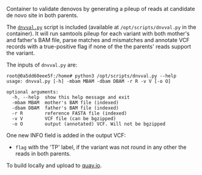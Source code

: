 Container to validate denovos by generating a pileup of reads at candidate de novo site in both parents.

The [`dnvval.py`](dnvval.py) script is included (available at `/opt/scripts/dnvval.py` in the container).
It will run samtools pileup for each variant with both mother's and father's BAM file, parse matches and mismatches and annotate VCF records with a true-positive flag if none of the the parents' reads support the variant.

The inputs of `dnvval.py` are:

```
root@0a5dd60eee5f:/home# python3 /opt/scripts/dnvval.py --help
usage: dnvval.py [-h] -mbam MBAM -dbam DBAM -r R -v V [-o O]

optional arguments:
  -h, --help  show this help message and exit
  -mbam MBAM  mother's BAM file (indexed)
  -dbam DBAM  father's BAM file (indexed)
  -r R        reference FASTA file (indexed)
  -v V        VCF file (can be bgzipped)
  -o O        output (annotated) VCF. Will not be bgzipped
```

One new INFO field is added in the output VCF:

- `flag` with the 'TP' label, if the variant was not round in any other the reads in both parents.

To build locally and upload to [quay.io](https://quay.io/shnegi/dvval).

